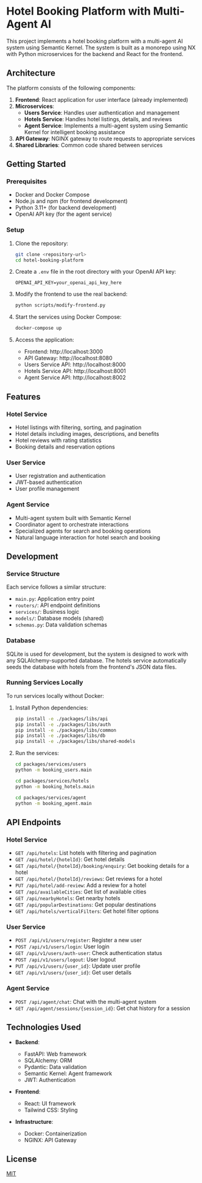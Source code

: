 # Hotel Booking Platform with Multi-Agent AI

This project implements a hotel booking platform with a multi-agent AI system using Semantic Kernel. The system is built as a monorepo using NX with Python microservices for the backend and React for the frontend.

## Architecture

The platform consists of the following components:

1. **Frontend**: React application for user interface (already implemented)
2. **Microservices**:
   - **Users Service**: Handles user authentication and management
   - **Hotels Service**: Handles hotel listings, details, and reviews
   - **Agent Service**: Implements a multi-agent system using Semantic Kernel for intelligent booking assistance
3. **API Gateway**: NGINX gateway to route requests to appropriate services
4. **Shared Libraries**: Common code shared between services

## Getting Started

### Prerequisites

- Docker and Docker Compose
- Node.js and npm (for frontend development)
- Python 3.11+ (for backend development)
- OpenAI API key (for the agent service)

### Setup

1. Clone the repository:
   ```bash
   git clone <repository-url>
   cd hotel-booking-platform
   ```

2. Create a `.env` file in the root directory with your OpenAI API key:
   ```
   OPENAI_API_KEY=your_openai_api_key_here
   ```

3. Modify the frontend to use the real backend:
   ```bash
   python scripts/modify-frontend.py
   ```

4. Start the services using Docker Compose:
   ```bash
   docker-compose up
   ```

5. Access the application:
   - Frontend: http://localhost:3000
   - API Gateway: http://localhost:8080
   - Users Service API: http://localhost:8000
   - Hotels Service API: http://localhost:8001
   - Agent Service API: http://localhost:8002

## Features

### Hotel Service
- Hotel listings with filtering, sorting, and pagination
- Hotel details including images, descriptions, and benefits
- Hotel reviews with rating statistics
- Booking details and reservation options

### User Service
- User registration and authentication
- JWT-based authentication
- User profile management

### Agent Service
- Multi-agent system built with Semantic Kernel
- Coordinator agent to orchestrate interactions
- Specialized agents for search and booking operations
- Natural language interaction for hotel search and booking

## Development

### Service Structure

Each service follows a similar structure:
- `main.py`: Application entry point
- `routers/`: API endpoint definitions
- `services/`: Business logic
- `models/`: Database models (shared)
- `schemas.py`: Data validation schemas

### Database

SQLite is used for development, but the system is designed to work with any SQLAlchemy-supported database. The hotels service automatically seeds the database with hotels from the frontend's JSON data files.

### Running Services Locally

To run services locally without Docker:

1. Install Python dependencies:
   ```bash
   pip install -e ./packages/libs/api
   pip install -e ./packages/libs/auth
   pip install -e ./packages/libs/common
   pip install -e ./packages/libs/db
   pip install -e ./packages/libs/shared-models
   ```

2. Run the services:
   ```bash
   cd packages/services/users
   python -m booking_users.main
   
   cd packages/services/hotels
   python -m booking_hotels.main
   
   cd packages/services/agent
   python -m booking_agent.main
   ```

## API Endpoints

### Hotel Service
- `GET /api/hotels`: List hotels with filtering and pagination
- `GET /api/hotel/{hotelId}`: Get hotel details
- `GET /api/hotel/{hotelId}/booking/enquiry`: Get booking details for a hotel
- `GET /api/hotel/{hotelId}/reviews`: Get reviews for a hotel
- `PUT /api/hotel/add-review`: Add a review for a hotel
- `GET /api/availableCities`: Get list of available cities
- `GET /api/nearbyHotels`: Get nearby hotels
- `GET /api/popularDestinations`: Get popular destinations
- `GET /api/hotels/verticalFilters`: Get hotel filter options

### User Service
- `POST /api/v1/users/register`: Register a new user
- `POST /api/v1/users/login`: User login
- `GET /api/v1/users/auth-user`: Check authentication status
- `POST /api/v1/users/logout`: User logout
- `PUT /api/v1/users/{user_id}`: Update user profile
- `GET /api/v1/users/{user_id}`: Get user details

### Agent Service
- `POST /api/agent/chat`: Chat with the multi-agent system
- `GET /api/agent/sessions/{session_id}`: Get chat history for a session

## Technologies Used

- **Backend**:
  - FastAPI: Web framework
  - SQLAlchemy: ORM
  - Pydantic: Data validation
  - Semantic Kernel: Agent framework
  - JWT: Authentication

- **Frontend**:
  - React: UI framework
  - Tailwind CSS: Styling

- **Infrastructure**:
  - Docker: Containerization
  - NGINX: API Gateway

## License

[MIT](LICENSE)
